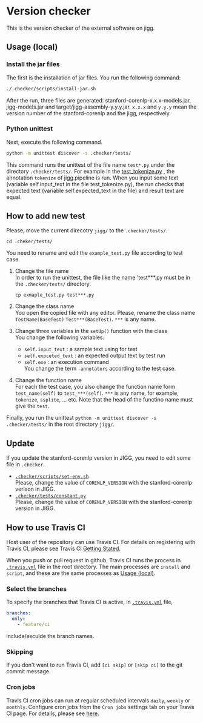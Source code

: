 # Version checker

This is the version checker of the external software on jigg.

## Usage (local)

### Install the jar files

The first is the installation of jar files. You run the following command:

```bash
./.checker/scripts/install-jar.sh
```

After the run, three files are generated:
stanford-corenlp-x.x.x-models.jar, jigg-models.jar and
target/jigg-assembly-y.y.y.jar. `x.x.x` and `y.y.y` mean the version number of
the stanford-corenlp and the jigg, respectively.

### Python unittest

Next, execute the following command.

```bash
python -m unittest discover -s .checker/tests/
```

This command runs the unittest of the file name `test*.py` under the directory `.checker/tests/`.
For example in the [test_tokenize.py](./tests/test_tokenize.py)
, the annotation `tokenize` of jigg.pipeline is run.
When you input some text (variable self.input_text in the file test_tokenize.py),
the run checks that expected text (variable self.expected_text in the file)
and result text are equal.

## How to add new test

Please, move the current direcotry `jigg/` to the `.checker/tests/`.  
```
cd .cheker/tests/
```

You need to rename and edit the `example_test.py` file according to test case.

1. Change the file name  
   In order to run the unittest, the file like the name 'test***.py must be in
   the `.checker/tests/` directory.
   ```
   cp exmaple_test.py test***.py
   ```
   
2. Change the class name  
   You open the copied file with any editor. Please, rename the class name `TestName(BaseTest)`
   `Test***(BaseTest)`. `***` is any name. 
   
3. Change three variables in the `setUp()` function with the class  
   You change the following variables.
   - `self.input_text` : a sample text using for test  
   - `self.expceted_text` : an expected output text by test run  
   - `self.exe` : an execution command  
     You change the term `-annotators` according to the test case.

4. Change the function name  
   For each the test case, you also change the function name form `test_name(self)` to
   `test_***(self)`. `***` is any name, for example, `tokenize`, `ssplite`, ... etc.
   Note that the head of the functino name must give the `test`.

Finally, you run the unittest `python -m unittest discover -s .checker/tests/`
in the root directory `jigg/`.

## Update

If you update the stanford-corenlp version in JIGG, you need to edit some file in `.checker`.

- [`.checker/scripts/set-env.sh`](./scripts/set-env.sh)  
  Please, change the value of `CORENLP_VERSION` with the stanford-corenlp verison in JIGG.
- [`.checker/tests/constant.py`](./tests/constant.py)  
  Please, change the value of `CORENLP_VERSION` with the stanford-corenlp version in JIGG.

## How to use Travis CI

Host user of the repository can use Travis CI.
For details on registering with Travis CI, please see Travis CI
[Getting Stated](https://docs.travis-ci.com/user/getting-started/).

When you push or pull request in github, 
Travis CI runs the process in [`.travis.yml`](../.travis.yml) file in the root directory. 
The main processes are `install` and `script`, 
and these are the same processes as [Usage (local)](#usage-local).

### Select the branches

To specify the branches that Travis CI is active, in [`.travis.yml`](../.travis.yml) file, 
```yaml
branches:
  only:
    - feature/ci
```
include/exculde the branch names.

### Skipping

If you don't want to run Travis CI, add `[ci skip]` or `[skip ci]` to the git commit message.

### Cron jobs

Travis CI cron jobs can run at regular scheduled intervals `daily`, `weekly` or `monthly`.
Configure cron jobs from the `Cron jobs` settings tab on your Travis CI page.
For details, please see [here](https://docs.travis-ci.com/user/cron-jobs/).
